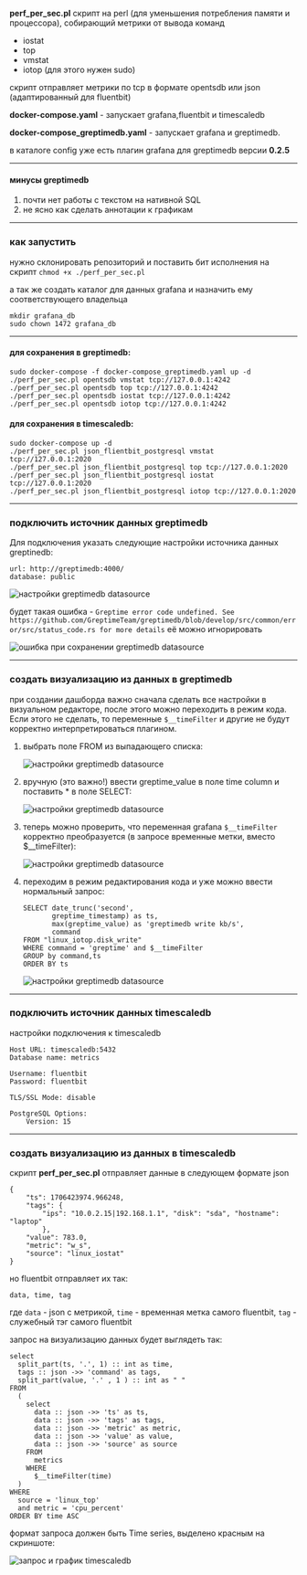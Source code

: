 **perf_per_sec.pl** скрипт на perl (для уменьшения потребления памяти и процессора), собирающий метрики от вывода команд
 - iostat
 - top
 - vmstat
 - iotop (для этого нужен sudo)

скрипт отправляет метрики по tcp в формате opentsdb или json (адаптированный для fluentbit)

**docker-compose.yaml** - запускает grafana,fluentbit и timescaledb

**docker-compose_greptimedb.yaml** - запускает grafana и greptimedb.

в каталоге config уже есть плагин grafana для greptimedb версии **0.2.5**

---

#### минусы greptimedb
1. почти нет работы с текстом на нативной SQL
2. не ясно как сделать аннотации к графикам

---

### как запустить
нужно склонировать репозиторий и поставить бит исполнения на скрипт
```chmod +x ./perf_per_sec.pl```

а так же создать каталог для данных grafana и назначить ему соответствующего владельца
```
mkdir grafana_db
sudo chown 1472 grafana_db
```

---

#### для сохранения в greptimedb:
```
sudo docker-compose -f docker-compose_greptimedb.yaml up -d
./perf_per_sec.pl opentsdb vmstat tcp://127.0.0.1:4242
./perf_per_sec.pl opentsdb top tcp://127.0.0.1:4242
./perf_per_sec.pl opentsdb iostat tcp://127.0.0.1:4242
./perf_per_sec.pl opentsdb iotop tcp://127.0.0.1:4242
```

#### для сохранения в timescaledb:
```
sudo docker-compose up -d
./perf_per_sec.pl json_flientbit_postgresql vmstat tcp://127.0.0.1:2020
./perf_per_sec.pl json_flientbit_postgresql top tcp://127.0.0.1:2020
./perf_per_sec.pl json_flientbit_postgresql iostat tcp://127.0.0.1:2020
./perf_per_sec.pl json_flientbit_postgresql iotop tcp://127.0.0.1:2020
```

---

### подключить источник данных greptimedb
Для подключения указать следующие настройки источника данных greptinedb:
```
url: http://greptimedb:4000/
database: public
```

![настройки greptimedb datasource](/pictures/greptimedb_datasource.png)

будет такая ошибка - 
```Greptime error code undefined. See https://github.com/GreptimeTeam/greptimedb/blob/develop/src/common/error/src/status_code.rs for more details``` её можно игнорировать

![ошибка при сохранении greptimedb datasource](/pictures/greptimedb_datasource_error.png)

---

### создать визуализацию из данных в greptimedb
при создании дашборда важно сначала сделать все настройки в визуальном редакторе, после этого можно переходить в режим кода. Если этого не сделать, то переменные ```$__timeFilter``` и другие не будут корректно интерпретироваться плагином.

1. выбрать поле FROM из выпадающего списка:

    ![настройки greptimedb datasource](/pictures/greptimedb_dashboard_02.png)

2. вручную (это важно!) ввести greptime_value в поле time column и поставить * в поле SELECT:

    ![настройки greptimedb datasource](/pictures/greptimedb_dashboard_03.png)

3. теперь можно проверить, что переменная grafana ```$__timeFilter``` корректно преобразуется (в запросе временные метки, вместо $__timeFilter):

    ![настройки greptimedb datasource](/pictures/greptimedb_dashboard_04.png)

4. переходим в режим редактирования кода и уже можно ввести нормальный запрос:
    ```
    SELECT date_trunc('second', 
           greptime_timestamp) as ts,
           max(greptime_value) as 'greptimedb write kb/s', 
           command
    FROM "linux_iotop.disk_write" 
    WHERE command = 'greptime' and $__timeFilter
    GROUP by command,ts
    ORDER BY ts
    ```
    ![настройки greptimedb datasource](/pictures/greptimedb_dashboard_06.png)

---

### подключить источник данных timescaledb
настройки подключения к timescaledb
```
Host URL: timescaledb:5432
Database name: metrics

Username: fluentbit
Password: fluentbit

TLS/SSL Mode: disable

PostgreSQL Options:
    Version: 15
```

---

### создать визуализацию из данных в timescaledb
скрипт **perf_per_sec.pl** отправляет данные в следующем формате json
```
{
    "ts": 1706423974.966248, 
    "tags": {
        "ips": "10.0.2.15|192.168.1.1", "disk": "sda", "hostname": "laptop"
        }, 
    "value": 783.0, 
    "metric": "w_s", 
    "source": "linux_iostat"
}
```

но fluentbit отправляет их так:
```
data, time, tag
```

где ```data``` - json с метрикой, ```time``` - временная метка самого fluentbit, ```tag``` - служебный тэг самого fluentbit

запрос на визуализацию данных будет выглядеть так:
```
select
  split_part(ts, '.', 1) :: int as time,
  tags :: json ->> 'command' as tags, 
  split_part(value, '.' , 1 ) :: int as " "
FROM
  (
    select
      data :: json ->> 'ts' as ts,
      data :: json ->> 'tags' as tags,
      data :: json ->> 'metric' as metric,
      data :: json ->> 'value' as value,
      data :: json ->> 'source' as source
    FROM
      metrics
    WHERE
      $__timeFilter(time)
  )
WHERE
  source = 'linux_top'
  and metric = 'cpu_percent'
ORDER BY time ASC
```

формат запроса должен быть Time series, выделено красным на скриншоте:

![запрос и график timescaledb](/pictures/timescaledb_01.png)